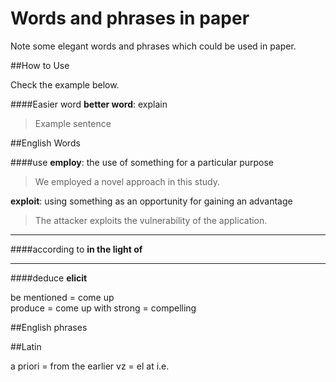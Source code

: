 Words and phrases in paper
===============================

Note some elegant words and phrases which could be used in paper.


##How to Use

Check the example below.

####Easier word
__better word__: explain
> Example sentence


##English Words

####use
__employ__: the use of something for a particular purpose
> We employed a novel approach in this study.

__exploit__: using something as an opportunity for gaining an advantage
> The attacker exploits the vulnerability of the application.

---

####according to
__in the light of__
>

---

####deduce
__elicit__

be mentioned = come up  
produce = come up with
strong = compelling


##English phrases


##Latin


a priori = from the earlier
vz =
el at
i.e.

